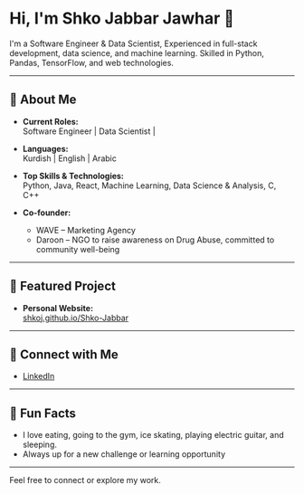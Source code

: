 # Hi, I'm Shko Jabbar Jawhar 👋

I'm a Software Engineer & Data Scientist, Experienced in full-stack development, data science, and machine learning. Skilled in Python, Pandas, TensorFlow, and web technologies.

---

## 🚀 About Me

- **Current Roles:**  
  Software Engineer | Data Scientist |
- **Languages:**  
  Kurdish | English | Arabic  
- **Top Skills & Technologies:**  
  Python, Java, React, Machine Learning, Data Science & Analysis, C, C++


- **Co-founder:**  
  - WAVE – Marketing Agency  
  - Daroon – NGO to raise awareness on Drug Abuse, committed to community well-being

---

## 🌟 Featured Project

- **Personal Website:**  
  [shkoj.github.io/Shko-Jabbar](https://shkoj.github.io/Shko-Jabbar/)

---

## 💼 Connect with Me

- [LinkedIn](https://www.linkedin.com/in/shko-jabbar-72686727b/)

---

## 🤖 Fun Facts

- I love eating, going to the gym, ice skating, playing electric guitar, and sleeping.
- Always up for a new challenge or learning opportunity

---

Feel free to connect or explore my work.
